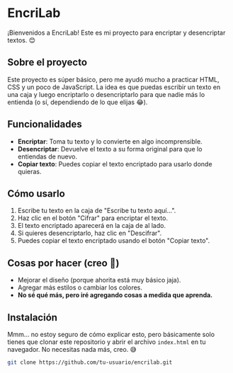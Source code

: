 # EncriLab

¡Bienvenidos a EncriLab! Este es mi proyecto para encriptar y desencriptar textos. 😊

## Sobre el proyecto

Este proyecto es súper básico, pero me ayudó mucho a practicar HTML, CSS y un poco de JavaScript. La idea es que puedas escribir un texto en una caja y luego encriptarlo o desencriptarlo para que nadie más lo entienda (o sí, dependiendo de lo que elijas 😂).

## Funcionalidades

- **Encriptar**: Toma tu texto y lo convierte en algo incomprensible.
- **Desencriptar**: Devuelve el texto a su forma original para que lo entiendas de nuevo.
- **Copiar texto**: Puedes copiar el texto encriptado para usarlo donde quieras.

## Cómo usarlo

1. Escribe tu texto en la caja de "Escribe tu texto aquí...".
2. Haz clic en el botón "Cifrar" para encriptar el texto.
3. El texto encriptado aparecerá en la caja de al lado.
4. Si quieres desencriptarlo, haz clic en "Descifrar".
5. Puedes copiar el texto encriptado usando el botón "Copiar texto".

## Cosas por hacer (creo 🤔)

- Mejorar el diseño (porque ahorita está muy básico jaja).
- Agregar más estilos o cambiar los colores.
- **No sé qué más, pero iré agregando cosas a medida que aprenda.**

## Instalación

Mmm... no estoy seguro de cómo explicar esto, pero básicamente solo tienes que clonar este repositorio y abrir el archivo `index.html` en tu navegador. No necesitas nada más, creo. 😅

```bash
git clone https://github.com/tu-usuario/encrilab.git
